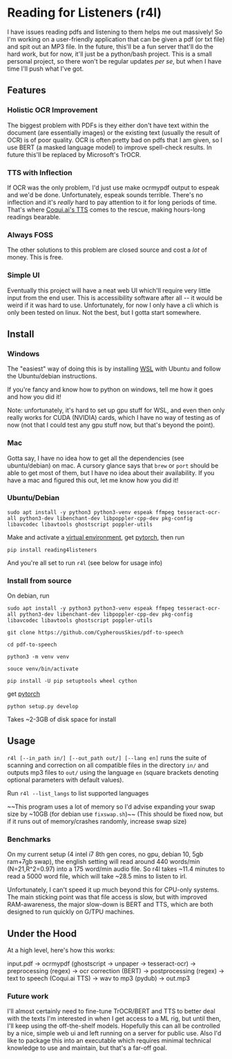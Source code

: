 # Reading for Listeners (r4l)
I have issues reading pdfs and listening to them helps me out massively! So I'm working on a user-friendly application that can be given a pdf (or txt file) and spit out an MP3 file.
In the future, this'll be a fun server that'll do the hard work, but for now, it'll just be a python/bash project.
This is a small personal project, so there won't be regular updates *per se*, but when I have time I'll push what I've got.

## Features
### Holistic OCR Improvement
The biggest problem with PDFs is they either don't have text within the document (are essentially images) or the existing text (usually the result of OCR) is of poor quality. 
OCR is often pretty bad on pdfs that I am given, so I use BERT (a masked language model) to improve spell-check results. In future this'll be replaced by Microsoft's TrOCR.
### TTS with Inflection
If OCR was the only problem, I'd just use make ocrmypdf output to espeak and we'd be done. Unfortunately, espeak sounds terrible. There's no inflection and it's *really* hard to pay attention to it for long periods of time.
That's where [Coqui.ai's TTS](https://github.com/coqui-ai/TTS) comes to the rescue, making hours-long readings bearable.
### Always FOSS
The other solutions to this problem are closed source and cost a *lot* of money. This is free.
### Simple UI
Eventually this project will have a neat web UI which'll require very little input from the end user.
This is accessibility software after all -- it would be weird if it was hard to use.
Unfortunately, for now I only have a cli which is only been tested on linux. Not the best, but I gotta start somewhere.

## Install

### Windows
The "easiest" way of doing this is by installing [WSL](https://docs.microsoft.com/en-us/windows/wsl/) with Ubuntu and follow the Ubuntu/debian instructions.

If you're fancy and know how to python on windows, tell me how it goes and how you did it!

Note: unfortunately, it's hard to set up gpu stuff for WSL, and even then only really works for CUDA (NVIDIA) cards, which I have no way of testing as of now (not that I could test any gpu stuff now, but that's beyond the point).

### Mac
Gotta say, I have no idea how to get all the dependencies (see ubuntu/debian) on mac. A cursory glance says that `brew` or `port` should be able to get most of them, but I have no idea about their availability. If you have a mac and figured this out, let me know how you did it!

### Ubuntu/Debian
`sudo apt install -y python3 python3-venv espeak ffmpeg tesseract-ocr-all python3-dev libenchant-dev libpoppler-cpp-dev pkg-config libavcodec libavtools ghostscript poppler-utils`

Make and activate a [virtual environment](https://docs.python.org/3/tutorial/venv.html), get [pytorch](https://pytorch.org), then run

`pip install reading4listeners`

And you're all set to run `r4l` (see below for usage info)

### Install from source
On debian, run

`sudo apt install -y python3 python3-venv espeak ffmpeg tesseract-ocr-all python3-dev libenchant-dev libpoppler-cpp-dev pkg-config libavcodec libavtools ghostscript poppler-utils`

`git clone https://github.com/CypherousSkies/pdf-to-speech`

`cd pdf-to-speech`

`python3 -m venv venv`

`souce venv/bin/activate`

`pip install -U pip setuptools wheel cython`

get [pytorch](https://pytorch.org)

`python setup.py develop`

Takes ~2-3GB of disk space for install

## Usage
`r4l [--in_path in/] [--out_path out/] [--lang en]` runs the suite of scanning and correction on all compatible files in the directory `in/` and  outputs mp3 files to `out/` using the language `en` (square brackets denoting optional parameters with default values).

Run `r4l --list_langs` to list supported languages

~~This program uses a lot of memory so I'd advise expanding your swap size by ~10GB (for debian use `fixswap.sh`)~~ (This should be fixed now, but if it runs out of memory/crashes randomly, increase swap size)

### Benchmarks
On my current setup (4 intel i7 8th gen cores, no gpu, debian 10, 5gb ram+7gb swap), the english setting will read around 440 words/min (N=21,R^2=0.97) into a 175 word/min audio file.
So r4l takes ~11.4 minutes to read a 5000 word file, which will take ~28.5 mins to listen to irl.

Unfortunately, I can't speed it up much beyond this for CPU-only systems.
The main sticking point was that file access is slow, but with improved RAM-awareness, the major slow-down is BERT and TTS, which are both designed to run quickly on G/TPU machines.

## Under the Hood
At a high level, here's how this works:

input.pdf -> ocrmypdf (ghostscript -> unpaper -> tesseract-ocr) -> preprocessing (regex) -> ocr correction (BERT) -> postprocessing (regex) -> text to speech (Coqui.ai TTS) -> wav to mp3 (pydub) -> out.mp3

### Future work
I'll almost certainly need to fine-tune TrOCR/BERT and TTS to better deal with the texts I'm interested in when I get access to a ML rig, but until then, I'll keep using the off-the-shelf models.
Hopefully this can all be controlled by a nice, simple web ui and left running on a server for public use.
Also I'd like to package this into an executable which requires minimal technical knowledge to use and maintain, but that's a far-off goal.
